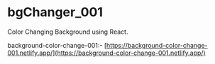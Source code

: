 # bgChanger_001
Color Changing Background using React. 

background-color-change-001:- [https://background-color-change-001.netlify.app/](https://background-color-change-001.netlify.app/)
